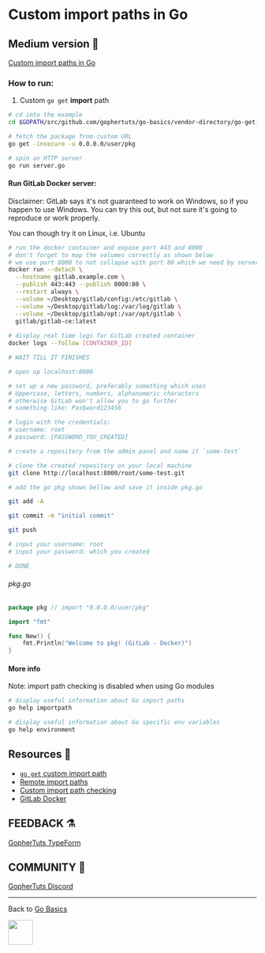# Custom **import** paths in Go

## Medium version 📖

[Custom import paths in Go](https://medium.com/@gophertuts/packages-in-go-df5438123548)

### How to run:

1. Custom `go get` **import** path

```bash
# cd into the example
cd $GOPATH/src/github.com/gophertuts/go-basics/vendor-directory/go-get-custom-domain

# fetch the package from custom URL
go get -insecure -u 0.0.0.0/user/pkg

# spin an HTTP server
go run server.go
```

#### Run GitLab Docker server:

Disclaimer: GitLab says it's not guaranteed to work on Windows,
so if you happen to use Windows. You can try this out, but not
sure it's going to reproduce or work properly.

You can though try it on Linux, i.e. Ubuntu

```bash
# run the docker container and expose port 443 and 8000
# don't forget to map the volumes correctly as shown below
# we use port 8000 to not collapse with port 80 which we need by server.go
docker run --detach \
  --hostname gitlab.example.com \
  --publish 443:443 --publish 8000:80 \
  --restart always \
  --volume ~/Desktop/gitlab/config:/etc/gitlab \
  --volume ~/Desktop/gitlab/log:/var/log/gitlab \
  --volume ~/Desktop/gitlab/opt:/var/opt/gitlab \
  gitlab/gitlab-ce:latest
  
# display real time logs for GitLab created container  
docker logs --follow [CONTAINER_ID]

# WAIT TILL IT FINISHES

# open up localhost:8000

# set up a new password, preferably something which uses
# Uppercase, letters, numbers, alphanumeric characters
# otherwise GitLab won't allow you to go further
# something like: Pas$word123456

# login with the credentials:
# username: root
# password: [PASSWORD_YOU_CREATED]

# create a repository from the admin panel and name it `some-test`

# clone the created repository on your local machine
git clone http://localhost:8000/root/some-test.git

# add the go pkg shown bellow and save it inside pkg.go

git add -A

git commit -m "initial commit"

git push

# input your username: root
# input your password: which you created

# DONE
```

###### pkg.go
```go
package pkg // import "0.0.0.0/user/pkg"

import "fmt"

func New() {
	fmt.Println("Welcome to pkg! (GitLab - Docker)")
}
```

#### More info

Note: import path checking is disabled when using
Go modules

```bash
# display useful information about Go import paths
go help importpath

# display useful information about Go specific env variables
go help environment
```

## Resources 💎

- [`go get` custom import path](https://jve.linuxwall.info/blog/index.php?post/2015/08/26/Hosting_Go_code_on_Github_with_custom_import_path)
- [Remote import paths](https://golang.org/cmd/go/#hdr-Remote_import_paths)
- [Custom import path checking](https://docs.google.com/document/d/1jVFkZTcYbNLaTxXD9OcGfn7vYv5hWtPx9--lTx1gPMs/edit)
- [GitLab Docker](https://docs.gitlab.com/omnibus/docker/)

## FEEDBACK ⚗

[GopherTuts TypeForm](http://feedback.gophertuts.com)

## COMMUNITY 🙌

[GopherTuts Discord](https://discord.gg/4sgecdh)

---

Back to
[Go Basics](https://github.com/gophertuts/go-basics)

<img src="https://github.com/gophertuts/go-basics/raw/master/gophertuts.svg?sanitize=true" width="50px"/>
